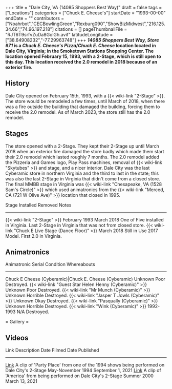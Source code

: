 +++
title = "Dale City, VA (14085 Shoppers Best Way)"
draft = false
tags = ["Locations"]
categories = ["Chuck E. Cheese's"]
startDate = "1993-00-00"
endDate = ""
contributors = ["Noahrbxt","CECBowlingGreen","Rexburg090","ShowBizMidwest","216.125.34.66","74.96.197.218"]
citations = []
pageThumbnailFile = "RJT6T9srfvZuDa8GolGh.avif"
latitudeLongitude = ["38.64908232","-77.29963748"]
+++
***14085 Shoppers Best Way, Store #71* is a *Chuck E. Cheese's Pizza*/*Chuck E. Cheese* location located in Dale City, Virginia; in the Smoketown Stations Shopping Center. The location opened February 15, 1993, with a 2-Stage, which is still open to this day.
This location received the 2.0 remodel in 2018 because of an exterior fire.**

## History

Dale City opened on February 15th, 1993, with a {{< wiki-link "2-Stage" >}}. The store would be remodeled a few times, until March of 2018, when there was a fire outside the building that damaged the building, forcing them to receive the 2.0 remodel. As of March 2023, the store still has the 2.0 remodel.

## Stages

The store opened with a 2-Stage. They kept their 2-Stage up until March 2018 when an exterior fire damaged the store badly which made them start their 2.0 remodel which lasted roughly 7 months. The 2.0 remodel added the Pizzeria and Games logo, Play Pass machines, removal of {{< wiki-link "Skytubes" >}} and stage, and a nicer interior. Dale City was the last Cyberamic store in northern Virginia and the third to last in the state; this was also the last 2-Stage in Virginia that didn't come from a closed store. The final MMBB stage in Virginia was {{< wiki-link "Chesapeake, VA (1528 Sam's Circle)" >}} which used animatronics from the {{< wiki-link "Merced, CA (721 W Olive Ave)" >}} location that closed in 1995.

  Stage                                                      Installed       Removed        Notes
  ---------------------------------------------------------- --------------- -------------- ---------------------------------------------------------------------------------------------
  {{< wiki-link "2-Stage" >}}                            February 1993   March 2018     One of Five installed in Virginia. Last 2-Stage in Virginia that was not from closed store.
  {{< wiki-link "Chuck E Live Stage (Dance Floor)" >}}   March 2018      Still in Use   2017 Model. First 2.0 in Virginia.

## Animatronics

  Animatronic                                                  Serial      Condition   Whereabouts
  ------------------------------------------------------------ ----------- ----------- -------------
  Chuck E Cheese (Cyberamic)|Chuck E. Cheese (Cyberamic)      Unknown     Poor        Destroyed.
  {{< wiki-link "Guest Star Helen Henny (Cyberamic)" >}}   Unknown     Poor        Destroyed.
  {{< wiki-link "Mr Munch (Cyberamic)" >}}                 Unknown     Horrible    Destroyed.
  {{< wiki-link "Jasper T Jowls (Cyberamic)" >}}           Unknown     Okay        Destroyed.
  {{< wiki-link "Pasqually (Cyberamic)" >}}                Unknown     Horrible    Destroyed.
  {{< wiki-link "Wink (Cyberamic)" >}}                     1992-1993   N/A         Destroyed.

= Gallery =

## Videos

  Link                                                  Description                                                                                    Date Filmed         Date Published
  ----------------------------------------------------- ---------------------------------------------------------------------------------------------- ------------------- -------------------
  [Link](https://www.youtube.com/watch?v=oN-pNft1Ff8)   A clip of 'Party Place' from one of the 1994 shows being performed on Dale City's 2-Stage   May-November 1994   September 1, 2021
  [Link](https://www.youtube.com/watch?v=vGF3Bx5TjE8)   A clip of 'America' from being performed on Dale City's 2-Stage                             Summer 2000         March 13, 2021
